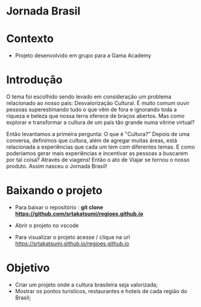 #  Jornada Brasil

# Contexto

- Projeto desenvolvido em grupo para a Gama Academy

# Introdução

<p>O tema foi escolhido sendo levado em consideração um problema relacionado ao nosso país: Desvalorização Cultural. É muito comum ouvir pessoas superestimando tudo o que vêm de fora e ignorando toda a riqueza e beleza que nossa terra oferece de braços abertos. Mas como explorar e transformar a cultura de um país tão grande numa vitrine virtual?</p>

<p>Então levantamos a primeira pergunta: O que é "Cultura?" Depois de uma conversa, definimos que cultura, além de agregar muitas áreas, está relacionada a experiências que cada um tem com diferentes temas. E como poderíamos gerar mais experiências e incentivar as pessoas a buscarem por tal coisa? Através de viagens! Então o ato de Viajar se tornou o nosso produto. Assim nasceu o Jornada Brasil!</p>

# Baixando o projeto

- Para baixar o repositório : <b>git clone  <a href="https://github.com/srtakatsumi/regioes.github.io">https://github.com/srtakatsumi/regioes.github.io </a> </b> <br>
- Abrir o projeto no vscode <br>

- Para visualizar o projeto acesse / clique na url <a href="https://srtakatsumi.github.io/regioes.github.io/">https://srtakatsumi.github.io/regioes.github.io</a>


# Objetivo 
- Criar um projeto onde a cultura brasileira seja valorizada; 
- Mostrar os pontos turisticos, restaurantes e hoteis de cada região do Brasil;
